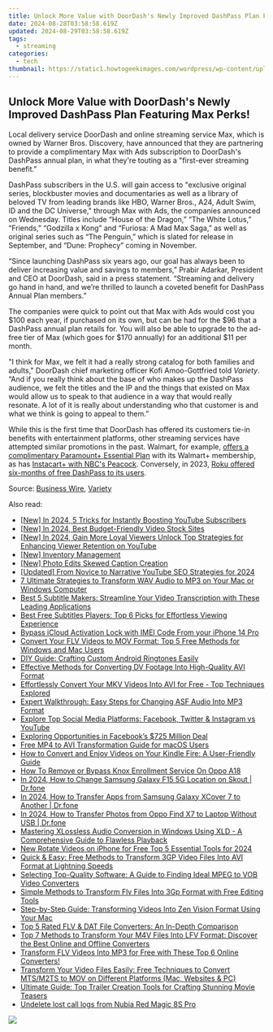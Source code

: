 ```yaml
---
title: Unlock More Value with DoorDash's Newly Improved DashPass Plan Featuring Max Perks!
date: 2024-08-28T03:58:58.619Z
updated: 2024-08-29T03:58:58.619Z
tags:
  - streaming
categories:
  - tech
thumbnail: https://static1.howtogeekimages.com/wordpress/wp-content/uploads/2024/08/dashpassmax.jpg
---
```


## Unlock More Value with DoorDash's Newly Improved DashPass Plan Featuring Max Perks!

Local delivery service DoorDash and online streaming service Max, which is owned by Warner Bros. Discovery, have announced that they are partnering to provide a complimentary Max with Ads subscription to DoorDash's DashPass annual plan, in what they're touting as a "first-ever streaming benefit."

 DashPass subscribers in the U.S. will gain access to "exclusive original series, blockbuster movies and documentaries as well as a library of beloved TV from leading brands like HBO, Warner Bros., A24, Adult Swim, ID and the DC Universe," through Max with Ads, the companies announced on Wednesday. Titles include “House of the Dragon,” “The White Lotus,” “Friends,” “Godzilla x Kong” and “Furiosa: A Mad Max Saga,” as well as original series such as “The Penguin,” which is slated for release in September, and “Dune: Prophecy” coming in November.

 “Since launching DashPass six years ago, our goal has always been to deliver increasing value and savings to members,” Prabir Adarkar, President and CEO at DoorDash, said in a press statement. “Streaming and delivery go hand in hand, and we’re thrilled to launch a coveted benefit for DashPass Annual Plan members.”

 The companies were quick to point out that Max with Ads would cost you $100 each year, if purchased on its own, but can be had for the $96 that a DashPass annual plan retails for. You will also be able to upgrade to the ad-free tier of Max (which goes for $170 annually) for an additional $11 per month.

 "I think for Max, we felt it had a really strong catalog for both families and adults," DoorDash chief marketing officer Kofi Amoo-Gottfried told _Variety_. “And if you really think about the base of who makes up the DashPass audience, we felt the titles and the IP and the things that existed on Max would allow us to speak to that audience in a way that would really resonate. A lot of it is really about understanding who that customer is and what we think is going to appeal to them.”

 While this is the first time that DoorDash has offered its customers tie-in benefits with entertainment platforms, other streaming services have attempted similar promotions in the past. Walmart, for example, [offers a complimentary Paramount+ Essential Plan](https://redirect.viglink.com/?key=e7eab128eb8d1c53e14db14f4c632447&cuid=UUhtgUeUpU2004861&u=https%3A%2F%2Fwww.walmart.com%2Fplus%2Fparamount-video-streaming) with its Walmart+ membership, as has [Instacart+ with NBC's Peacock](https://www.instacart.com/help/section/360007797952/21190821634324). Conversely, in 2023, [Roku offered six-months of free DashPass to its users](https://location-social.techidaily.com/in-2024-how-to-change-realme-c53-location-on-skout-drfone-by-drfone-virtual-android/).

 Source: [Business Wire](https://www.businesswire.com/news/home/20240813315636/en/DoorDash-Partners-with-Max-to-Introduce-First-Ever-Streaming-Benefit-for-DashPass-Members-in-the-U.S), [Variety](https://variety.com/2024/streaming/news/free-max-subscription-doordash-dashpass-1236104448/)

<ins class="adsbygoogle"
     style="display:block"
     data-ad-format="autorelaxed"
     data-ad-client="ca-pub-7571918770474297"
     data-ad-slot="1223367746"></ins>



<ins class="adsbygoogle"
     style="display:block"
     data-ad-client="ca-pub-7571918770474297"
     data-ad-slot="8358498916"
     data-ad-format="auto"
     data-full-width-responsive="true"></ins>

<span class="atpl-alsoreadstyle">Also read:</span>
<div><ul>
<li><a href="https://facebook-video-footage.techidaily.com/new-in-2024-5-tricks-for-instantly-boosting-youtube-subscribers/"><u>[New] In 2024, 5 Tricks for Instantly Boosting YouTube Subscribers</u></a></li>
<li><a href="https://facebook-record-videos.techidaily.com/new-in-2024-best-budget-friendly-video-stock-sites/"><u>[New] In 2024, Best Budget-Friendly Video Stock Sites</u></a></li>
<li><a href="https://eaxpv-info.techidaily.com/new-in-2024-gain-more-loyal-viewers-unlock-top-strategies-for-enhancing-viewer-retention-on-youtube/"><u>[New] In 2024, Gain More Loyal Viewers  Unlock Top Strategies for Enhancing Viewer Retention on YouTube</u></a></li>
<li><a href="https://vimeo-videos.techidaily.com/new-inventory-management/"><u>[New] Inventory Management</u></a></li>
<li><a href="https://extra-skills.techidaily.com/new-photo-edits-skewed-caption-creation/"><u>[New] Photo Edits  Skewed Caption Creation</u></a></li>
<li><a href="https://eaxpv-info.techidaily.com/updated-from-novice-to-narrative-youtube-seo-strategies-for-2024/"><u>[Updated] From Novice to Narrative  YouTube SEO Strategies for 2024</u></a></li>
<li><a href="https://media-tips.techidaily.com/7-ultimate-strategies-to-transform-wav-audio-to-mp3-on-your-mac-or-windows-computer/"><u>7 Ultimate Strategies to Transform WAV Audio to MP3 on Your Mac or Windows Computer</u></a></li>
<li><a href="https://media-tips.techidaily.com/best-5-subtitle-makers-streamline-your-video-transcription-with-these-leading-applications/"><u>Best 5 Subtitle Makers: Streamline Your Video Transcription with These Leading Applications</u></a></li>
<li><a href="https://media-tips.techidaily.com/best-free-subtitles-players-top-6-picks-for-effortless-viewing-experience/"><u>Best Free Subtitles Players: Top 6 Picks for Effortless Viewing Experience</u></a></li>
<li><a href="https://activate-lock.techidaily.com/bypass-icloud-activation-lock-with-imei-code-from-your-iphone-14-pro-by-drfone-ios/"><u>Bypass iCloud Activation Lock with IMEI Code From your iPhone 14 Pro</u></a></li>
<li><a href="https://media-tips.techidaily.com/convert-your-flv-videos-to-mov-format-top-5-free-methods-for-windows-and-mac-users/"><u>Convert Your FLV Videos to MOV Format: Top 5 Free Methods for Windows and Mac Users</u></a></li>
<li><a href="https://media-tips.techidaily.com/diy-guide-crafting-custom-android-ringtones-easily/"><u>DIY Guide: Crafting Custom Android Ringtones Easily</u></a></li>
<li><a href="https://media-tips.techidaily.com/effective-methods-for-converting-dv-footage-into-high-quality-avi-format/"><u>Effective Methods for Converting DV Footage Into High-Quality AVI Format</u></a></li>
<li><a href="https://media-tips.techidaily.com/1723620218630-effortlessly-convert-your-mkv-videos-into-avi-for-free-top-techniques-explored/"><u>Effortlessly Convert Your MKV Videos Into AVI for Free - Top Techniques Explored</u></a></li>
<li><a href="https://media-tips.techidaily.com/expert-walkthrough-easy-steps-for-changing-asf-audio-into-mp3-format/"><u>Expert Walkthrough: Easy Steps for Changing ASF Audio Into MP3 Format</u></a></li>
<li><a href="https://win-forum.techidaily.com/explore-top-social-media-platforms-facebook-twitter-and-instagram-vs-youtube/"><u>Explore Top Social Media Platforms: Facebook, Twitter & Instagram vs YouTube</u></a></li>
<li><a href="https://facebook.techidaily.com/exploring-opportunities-in-facebooks-725-million-deal/"><u>Exploring Opportunities in Facebook’s $725 Million Deal</u></a></li>
<li><a href="https://media-tips.techidaily.com/free-mp4-to-avi-transformation-guide-for-macos-users/"><u>Free MP4 to AVI Transformation Guide for macOS Users</u></a></li>
<li><a href="https://media-tips.techidaily.com/how-to-convert-and-enjoy-videos-on-your-kindle-fire-a-user-friendly-guide/"><u>How to Convert and Enjoy Videos on Your Kindle Fire: A User-Friendly Guide</u></a></li>
<li><a href="https://android-unlock.techidaily.com/how-to-remove-or-bypass-knox-enrollment-service-on-oppo-a18-by-drfone-android/"><u>How To Remove or Bypass Knox Enrollment Service On Oppo A18</u></a></li>
<li><a href="https://location-social.techidaily.com/in-2024-how-to-change-samsung-galaxy-f15-5g-location-on-skout-drfone-by-drfone-virtual-android/"><u>In 2024, How to Change Samsung Galaxy F15 5G Location on Skout | Dr.fone</u></a></li>
<li><a href="https://android-transfer.techidaily.com/in-2024-how-to-transfer-apps-from-samsung-galaxy-xcover-7-to-another-drfone-by-drfone-transfer-from-android-transfer-from-android/"><u>In 2024, How to Transfer Apps from Samsung Galaxy XCover 7 to Another | Dr.fone</u></a></li>
<li><a href="https://android-transfer.techidaily.com/in-2024-how-to-transfer-photos-from-oppo-find-x7-to-laptop-without-usb-drfone-by-drfone-transfer-from-android-transfer-from-android/"><u>In 2024, How to Transfer Photos from Oppo Find X7 to Laptop Without USB | Dr.fone</u></a></li>
<li><a href="https://media-tips.techidaily.com/mastering-xlossless-audio-conversion-in-windows-using-xld-a-comprehensive-guide-to-flawless-playback/"><u>Mastering XLossless Audio Conversion in Windows Using XLD - A Comprehensive Guide to Flawless Playback</u></a></li>
<li><a href="https://ai-video-tools.techidaily.com/new-rotate-videos-on-iphone-for-free-top-5-essential-tools-for-2024/"><u>New Rotate Videos on iPhone for Free Top 5 Essential Tools for 2024</u></a></li>
<li><a href="https://media-tips.techidaily.com/quick-and-easy-free-methods-to-transform-3gp-video-files-into-avi-format-at-lightning-speeds/"><u>Quick & Easy: Free Methods to Transform 3GP Video Files Into AVI Format at Lightning Speeds</u></a></li>
<li><a href="https://media-tips.techidaily.com/selecting-top-quality-software-a-guide-to-finding-ideal-mpeg-to-vob-video-converters/"><u>Selecting Top-Quality Software: A Guide to Finding Ideal MPEG to VOB Video Converters</u></a></li>
<li><a href="https://media-tips.techidaily.com/simple-methods-to-transform-flv-files-into-3gp-format-with-free-editing-tools/"><u>Simple Methods to Transform Flv Files Into 3Gp Format with Free Editing Tools</u></a></li>
<li><a href="https://media-tips.techidaily.com/step-by-step-guide-transforming-videos-into-zen-vision-format-using-your-mac/"><u>Step-by-Step Guide: Transforming Videos Into Zen Vision Format Using Your Mac</u></a></li>
<li><a href="https://media-tips.techidaily.com/top-5-rated-flv-and-dat-file-converters-an-in-depth-comparison/"><u>Top 5 Rated FLV & DAT File Converters: An In-Depth Comparison</u></a></li>
<li><a href="https://media-tips.techidaily.com/top-7-methods-to-transform-your-m4v-files-into-lfv-format-discover-the-best-online-and-offline-converters/"><u>Top 7 Methods to Transform Your M4V Files Into LFV Format: Discover the Best Online and Offline Converters</u></a></li>
<li><a href="https://media-tips.techidaily.com/transform-flv-videos-into-mp3-for-free-with-these-top-6-online-converters/"><u>Transform FLV Videos Into MP3 for Free with These Top 6 Online Converters!</u></a></li>
<li><a href="https://media-tips.techidaily.com/transform-your-video-files-easily-free-techniques-to-convert-mtsm2ts-to-mov-on-different-platforms-mac-websites-and-pc/"><u>Transform Your Video Files Easily: Free Techniques to Convert MTS/M2TS to MOV on Different Platforms (Mac, Websites & PC)</u></a></li>
<li><a href="https://media-tips.techidaily.com/ultimate-guide-top-trailer-creation-tools-for-crafting-stunning-movie-teasers/"><u>Ultimate Guide: Top Trailer Creation Tools for Crafting Stunning Movie Teasers</u></a></li>
<li><a href="https://techidaily.com/undelete-lost-call-logs-from-nubia-red-magic-8s-pro-by-fonelab-android-recover-call-logs/"><u>Undelete lost call logs from Nubia Red Magic 8S Pro</u></a></li>
</ul></div>

<!-- affiliate ads begin -->
<a href="https://store.advancedwebranking.com/order/checkout.php?PRODS=4715051&QTY=1&AFFILIATE=108875&CART=1"><img src="https://secure.avangate.com/images/merchant/14edc6ebfdae2e23bbed83d67f50e983/products/33_awr%20logo.png" border="0"></a>
<!-- affiliate ads end -->